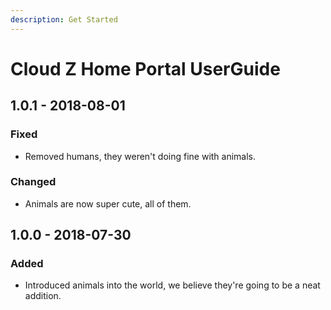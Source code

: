 ```yaml
---
description: Get Started
---
```


# Cloud Z Home Portal UserGuide

## 1.0.1 - 2018-08-01

### Fixed

* Removed humans, they weren't doing fine with animals.

### Changed

* Animals are now super cute, all of them.

## 1.0.0 - 2018-07-30

### Added

* Introduced animals into the world, we believe they're going to be a neat addition.



